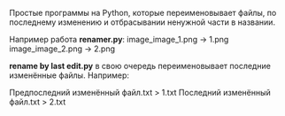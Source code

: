 Простые программы на Python, которые переименовывает файлы, по последнему изменению и отбрасывании ненужной части в названии.

Например работа **renamer.py**:
image_image_1.png -> 1.png
image_image_2.png -> 2.png

**rename by last edit.py** в свою очередь переименовывает последние изменённые файлы.
Например:

Предпоследний изменённый файл.txt > 1.txt
Последний изменённый файл.txt > 2.txt
